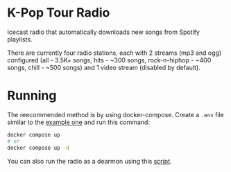 # K-Pop Tour Radio

Icecast radio that automatically downloads new songs from Spotify playlists.

There are currently four radio stations, each with 2 streams (mp3 and ogg) configured (all - 3.5K+ songs, hits - ~300 songs, rock-n-hiphop - ~400 songs, chill - ~500 songs) and 1 video stream (disabled by default).

# Running

The reecommended method is by using docker-compose. Create a `.env` file similar to the [example one](./.env.example) and run this command:
```bash
docker compose up
# or
docker compose up -d
```

You can also run the radio as a dearmon using this [script](https://github.com/savonet/liquidsoap-daemon). 


